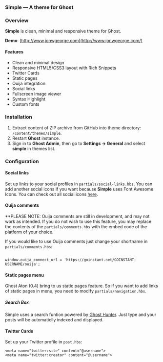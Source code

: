 ### Simple — A theme for Ghost 

### Overview
**Simple** is clean, minimal and responsive theme for Ghost.

**Demo**: [http://www.jonwgeorge.com](http://www.jonwgeorge.com/)

#### Features
- Clean and minimal design
- Responsive HTML5/CSS3 layout with Rich Snippets
- Twitter Cards
- Static pages
- Ouija integration
- Social links
- Fullscreen image viewer
- Syntax Highlight
- Custom fonts

### Installation
1. Extract content of ZIP archive from GitHub into theme directory: <code>/content/themes/simple</code>.
2. Restart **Ghost** instance.
3. Sign in to **Ghost Admin**, then go to **Settings → General** and select **simple** in themes list.

### Configuration

#### Social links
Set up links to your social profiles in <code>partials/social-links.hbs</code>.
You can add another social icons if you want because **Simple** uses Font Awesome Icons. You can check out all social icons [here](http://fontawesome.io/icons/#brand "Font Awesome Icons").

#### Ouija comments
**PLEASE NOTE: Ouija comments are still in development, and may not work as intended. If you do not wish to use this feature, you may replace the contents of the <code>partials/comments.hbs</code> with the embed code of the platform of your choice.

If you would like to use Ouija comments just change your shortname in <code>partials/comments.hbs</code>:
<pre><code>
window.ouija_connect_url = 'https://goinstant.net/GOINSTANT-USERNAME/ouija';
</code></pre>

#### Static pages menu
Ghost Aton (0.4) bring to us static pages feature. So if you want to add links of static pages in menu, you need to modify <code>partials/navigation.hbs</code>.

##### Search Box
Simple uses a search funtion powered by <a href="https://github.com/i11ume/ghostHunter">Ghost Hunter</a>. Just type and your posts will be automaticlly indexed and displayed.

#### Twitter Cards
Set up your Twitter profile in <code>post.hbs</code>:
<pre><code>&lt;meta name="twitter:site" content="@username"&gt;
&lt;meta name="twitter:creator" content="@username"&gt;</code></pre>
